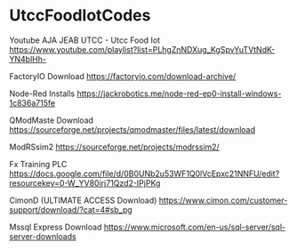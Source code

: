 # UtccFoodIotCodes
Youtube AJA JEAB UTCC - Utcc Food Iot
  https://www.youtube.com/playlist?list=PLhgZnNDXug_KgSpvYuTVtNdK-YN4blHh-



FactoryIO Download
  https://factoryio.com/download-archive/

Node-Red Installs
  https://jackrobotics.me/node-red-ep0-install-windows-1c836a715fe

QModMaste Download
  https://sourceforge.net/projects/qmodmaster/files/latest/download

ModRSsim2
  https://sourceforge.net/projects/modrssim2/

Fx Training PLC
  https://docs.google.com/file/d/0B0UNb2u53WF1Q0lVcEpxc21NNFU/edit?resourcekey=0-W_YV80irj71Qzd2-IPjPKg

CimonD (ULTIMATE ACCESS Download)
  https://www.cimon.com/customer-support/download/?cat=4#sb_pg

Mssql Express Download
  https://www.microsoft.com/en-us/sql-server/sql-server-downloads
